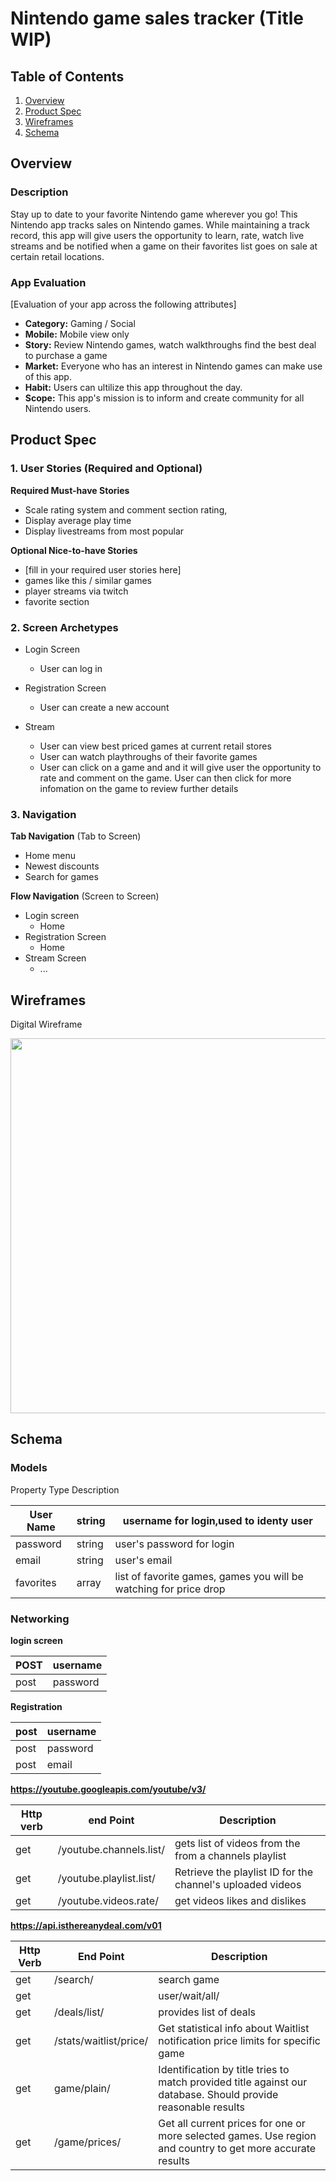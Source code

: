 
# Nintendo game sales tracker (Title WIP)

## Table of Contents
1. [Overview](#Overview)
1. [Product Spec](#Product-Spec)
1. [Wireframes](#Wireframes)
2. [Schema](#Schema)

## Overview
### Description
Stay up to date to your favorite Nintendo game wherever you go! This Nintendo app tracks sales on Nintendo games. While maintaining a track record, this app will give users the opportunity to learn, rate, watch live streams and be notified when a game on their favorites list goes on sale at certain retail locations. 

### App Evaluation
[Evaluation of your app across the following attributes]
- **Category:** Gaming / Social 
- **Mobile:** Mobile view only
- **Story:** Review Nintendo games, watch walkthroughs find the best deal to purchase a game
- **Market:** Everyone who has an interest in Nintendo games can make use of this app. 
- **Habit:** Users can ultilize this app throughout the day.
- **Scope:** This app's mission is to inform and create community for all Nintendo users. 

## Product Spec

### 1. User Stories (Required and Optional)

**Required Must-have Stories**

* Scale rating system and comment section rating,
* Display average play time
* Display livestreams from most popular 

**Optional Nice-to-have Stories**

* [fill in your required user stories here]
* games like this / similar games
* player streams via twitch
* favorite section


### 2. Screen Archetypes

* Login Screen
   * User can log in
   
* Registration Screen
   * User can create a new account
   
* Stream
   * User can view best priced games at current retail stores
   * User can watch playthroughs of their favorite games
   * User can click on a game and and it will give user the opportunity to rate and comment on the game. User can then click for more infomation on the game to review further details
   

### 3. Navigation

**Tab Navigation** (Tab to Screen)

* Home menu
* Newest discounts
* Search for games

**Flow Navigation** (Screen to Screen)

* Login screen
   * Home
* Registration Screen
   * Home
* Stream Screen 
   * ...
   

## Wireframes
Digital Wireframe

<img src= "https://i.imgur.com/jF1OuZ9.jpg" width=600>


## Schema 

### Models
Property	Type	Description
		
|User Name|string| username for login,used to identy user|
| ------- | ---- | ------------------------------------- |
|password|string|	user's password for login|
|email|	string|	user's email|
|favorites|	array|	list of favorite games, games you will be watching for price drop|

### Networking

**login screen**


|POST|username|	
|----------- |------|
|post | password|	
		
**Registration**

|post|username	|
|---|---|
|post|	password|	
|post| 	email	|

<!--- - [Add list of network requests by screen ]
- [Create basic snippets for each Parse network request]
- [OPTIONAL: List endpoints if using existing API such as Yelp] --->


		
**https://youtube.googleapis.com/youtube/v3/**

|Http verb|	end Point|	Description|
|--|--|--|
get| 	/youtube.channels.list/|	gets list of videos from the from a channels playlist|
get|	/youtube.playlist.list/	|Retrieve the playlist ID for the channel's uploaded videos|
get|	/youtube.videos.rate/	|get videos likes and dislikes|
		
**https://api.isthereanydeal.com/v01**

|Http Verb|	End Point	|Description|
|--|--|--|
|get|	/search/	|search game|
|get|	|user/wait/all/|Get list of games that the user has in Waitlist.|
|get|	/deals/list/	|provides list of deals|
|get|	/stats/waitlist/price/|	Get statistical info about Waitlist notification price limits for specific game|
|get |	game/plain/	|Identification by title tries to match provided title against our database. Should provide reasonable results|
|get|	/game/prices/	|Get all current prices for one or more selected games. Use region and country to get more accurate results|
